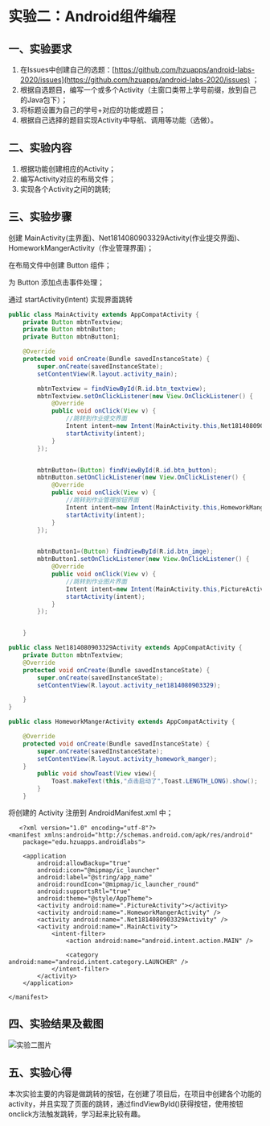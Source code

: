# 实验二：Android组件编程

## 一、实验要求

1. 在Issues中创建自己的选题：[https://github.com/hzuapps/android-labs-2020/issues](https://github.com/hzuapps/android-labs-2020/issues) ；
2. 根据自选题目，编写一个或多个Activity（主窗口类带上学号前缀，放到自己的Java包下）；
3. 将标题设置为自己的学号+对应的功能或题目；
4. 根据自己选择的题目实现Activity中导航、调用等功能（选做）。

## 二、实验内容

1. 根据功能创建相应的Activity；
2. 编写Activity对应的布局文件；
3. 实现各个Activity之间的跳转;

## 三、实验步骤


创建 MainActivity(主界面)、Net1814080903329Activity(作业提交界面)、HomeworkMangerActivity（作业管理界面)；

在布局文件中创建 Button 组件；

为 Button 添加点击事件处理；

通过 startActivity(Intent) 实现界面跳转

```java
public class MainActivity extends AppCompatActivity {
    private Button mbtnTextview;
    private Button mbtnButton;
    private Button mbtnButton1;

    @Override
    protected void onCreate(Bundle savedInstanceState) {
        super.onCreate(savedInstanceState);
        setContentView(R.layout.activity_main);

        mbtnTextview = findViewById(R.id.btn_textview);
        mbtnTextview.setOnClickListener(new View.OnClickListener() {
            @Override
            public void onClick(View v) {
                //跳转到作业提交界面
                Intent intent=new Intent(MainActivity.this,Net1814080903329Activity.class);
                startActivity(intent);
            }
        });


        mbtnButton=(Button) findViewById(R.id.btn_button);
        mbtnButton.setOnClickListener(new View.OnClickListener() {
            @Override
            public void onClick(View v) {
                //跳转到作业管理按钮界面
                Intent intent=new Intent(MainActivity.this,HomeworkMangerActivity.class);
                startActivity(intent);
            }
        });


        mbtnButton1=(Button) findViewById(R.id.btn_imge);
        mbtnButton1.setOnClickListener(new View.OnClickListener() {
            @Override
            public void onClick(View v) {
                //跳转到作业图片界面
                Intent intent=new Intent(MainActivity.this,PictureActivity.class);
                startActivity(intent);
            }
        });


    }

```

```java
public class Net1814080903329Activity extends AppCompatActivity {
    private Button mbtnTextview;
    @Override
    protected void onCreate(Bundle savedInstanceState) {
        super.onCreate(savedInstanceState);
        setContentView(R.layout.activity_net1814080903329);

    }
}
```

```java
public class HomeworkMangerActivity extends AppCompatActivity {

    @Override
    protected void onCreate(Bundle savedInstanceState) {
        super.onCreate(savedInstanceState);
        setContentView(R.layout.activity_homework_manger);
    }
        public void showToast(View view){
            Toast.makeText(this,"点击启动了",Toast.LENGTH_LONG).show();
        }
    }

```



将创建的 Activity 注册到 AndroidManifest.xml 中；

```sssisixml
   <?xml version="1.0" encoding="utf-8"?>
<manifest xmlns:android="http://schemas.android.com/apk/res/android"
    package="edu.hzuapps.androidlabs">

    <application
        android:allowBackup="true"
        android:icon="@mipmap/ic_launcher"
        android:label="@string/app_name"
        android:roundIcon="@mipmap/ic_launcher_round"
        android:supportsRtl="true"
        android:theme="@style/AppTheme">
        <activity android:name=".PictureActivity"></activity>
        <activity android:name=".HomeworkMangerActivity" />
        <activity android:name=".Net1814080903329Activity" />
        <activity android:name=".MainActivity">
            <intent-filter>
                <action android:name="android.intent.action.MAIN" />

                <category android:name="android.intent.category.LAUNCHER" />
            </intent-filter>
        </activity>
    </application>

</manifest>
```

## 四、实验结果及截图

![实验二图片](https://github.com/2950743175/android-labs-2020/blob/master/students/net1814080903329/lab2.PNG)



## 五、实验心得
本次实验主要的内容是做跳转的按钮，在创建了项目后，在项目中创建各个功能的activity，并且实现了页面的跳转，通过findViewById()获得按钮，使用按钮onclick方法触发跳转，学习起来比较有趣。
